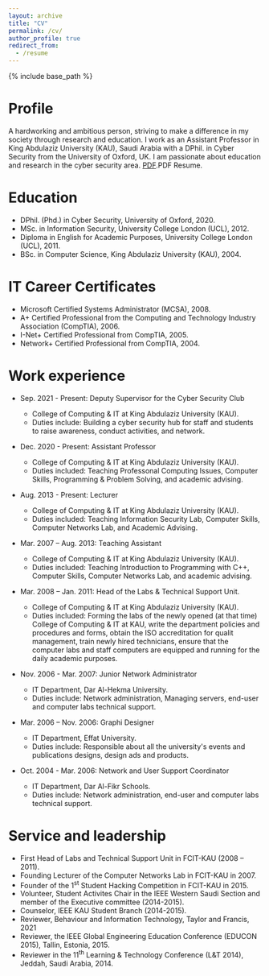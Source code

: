 ```yaml
---
layout: archive
title: "CV"
permalink: /cv/
author_profile: true
redirect_from:
  - /resume
---
```


{% include base_path %}

Profile
======
A hardworking and ambitious person, striving  to make a difference in my society through research and education. I work as an Assistant Professor in King Abdulaziz University (KAU), Saudi Arabia with a DPhil. in Cyber Security from the University of Oxford, UK. I am passionate about education and research in the cyber security area. <a href="/files/cv_en.pdf">PDF</a>.</li>PDF Resume.

Education
======
* DPhil. (Phd.) in Cyber Security, University of Oxford, 2020.
* MSc. in Information Security, University College London (UCL), 2012.
* Diploma in English for Academic Purposes, University College London (UCL), 2011.
* BSc. in Computer Science, King Abdulaziz University (KAU), 2004.

IT Career Certificates
======
* Microsoft Certified Systems Administrator (MCSA), 2008.
* A+ Certified Professional from the Computing and Technology Industry Association (CompTIA), 2006.
* I-Net+ Certified Professional from CompTIA, 2005.
* Network+ Certified Professional from CompTIA, 2004.

Work experience
======
* Sep. 2021 - Present: Deputy Supervisor for the Cyber Security Club
  * College of Computing & IT at King Abdulaziz University (KAU).
  * Duties include: Building a cyber security hub for staff and students to raise awareness, conduct activities, and network.
  
* Dec. 2020 - Present: Assistant Professor
  * College of Computing & IT at King Abdulaziz University (KAU).
  * Duties included: Teaching Professonal Computing Issues, Computer Skills, Programming & Problem Solving, and academic advising.
  
* Aug. 2013 - Present: Lecturer
  * College of Computing & IT at King Abdulaziz University (KAU).
  * Duties included: Teaching Information Security Lab, Computer Skills, Computer Networks Lab, and Academic Advising.

* Mar. 2007 – Aug. 2013: Teaching Assistant
  * College of Computing & IT at King Abdulaziz University (KAU).
  * Duties included: Teaching Introduction to Programming with C++, Computer Skills, Computer Networks Lab, and academic advising.

* Mar. 2008 – Jan. 2011: Head of the Labs & Technical Support Unit.
  * College of Computing & IT at King Abdulaziz University (KAU).
  * Duties included: Forming the labs of the newly opened (at that time) College of Computing & IT at KAU, write the department policies and procedures and forms, obtain the ISO accreditation for qualit management, train newly hired technicians, ensure that the computer labs and staff computers are equipped and running for the daily academic purposes. 

* Nov. 2006 - Mar. 2007: Junior Network Administrator
  * IT Department, Dar Al-Hekma University. 
  * Duties include: Network administration, Managing servers, end-user and computer labs technical support.

* Mar. 2006 – Nov. 2006: Graphi Designer
  * IT Department, Effat University. 
  * Duties include: Responsible about all the university's events and publications designs, design ads and products.

* Oct. 2004 - Mar. 2006: Network and User Support Coordinator  
  * IT Department, Dar Al-Fikr Schools. 
  * Duties include: Network administration, end-user and computer labs technical support.
  
Service and leadership
======
* First Head of Labs  and Technical Support Unit in FCIT-KAU (2008 – 2011).
* Founding Lecturer of the Computer Networks Lab in FCIT-KAU in 2007.
* Founder of the 1<sup>st</sup> Student Hacking Competition in FCIT-KAU in 2015.
* Volunteer, Student Activites Chair in the IEEE Western Saudi Section and member of the Executive committee (2014-2015).
* Counselor, IEEE KAU Student Branch (2014-2015).
* Reviewer, Behaviour and Information Technology, Taylor and Francis, 2021
* Reviewer, the IEEE Global Engineering Education Conference (EDUCON 2015), Tallin, Estonia, 2015.
* Reviewer in the 11<sup>th</sup> Learning & Technology Conference (L&T 2014), Jeddah, Saudi Arabia, 2014.
